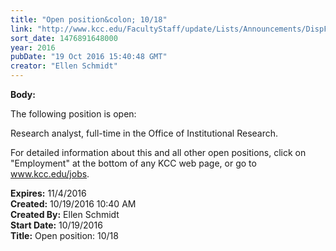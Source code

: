 ```yaml
---
title: "Open position&colon; 10/18"
link: "http://www.kcc.edu/FacultyStaff/update/Lists/Announcements/DispForm.aspx?ID=2315"
sort_date: 1476891648000
year: 2016
pubDate: "19 Oct 2016 15:40:48 GMT"
creator: "Ellen Schmidt"
---
```


<div><b>Body:</b> <div class="ExternalClassD5D82012BBB144EDB361559AB9567248"><p>​The following position is open:</p>
<p>Research analyst, full-time in the Office of Institutional Research.</p>
<p>For detailed information about this and all other open positions, click on &quot;Employment&quot; at the bottom of any KCC web page, or go to <a href="/jobs">www.kcc.edu/jobs</a>.</p></div></div>
<div><b>Expires:</b> 11/4/2016</div>
<div><b>Created:</b> 10/19/2016 10:40 AM</div>
<div><b>Created By:</b> Ellen Schmidt</div>
<div><b>Start Date:</b> 10/19/2016</div>
<div><b>Title:</b> Open position: 10/18</div>
